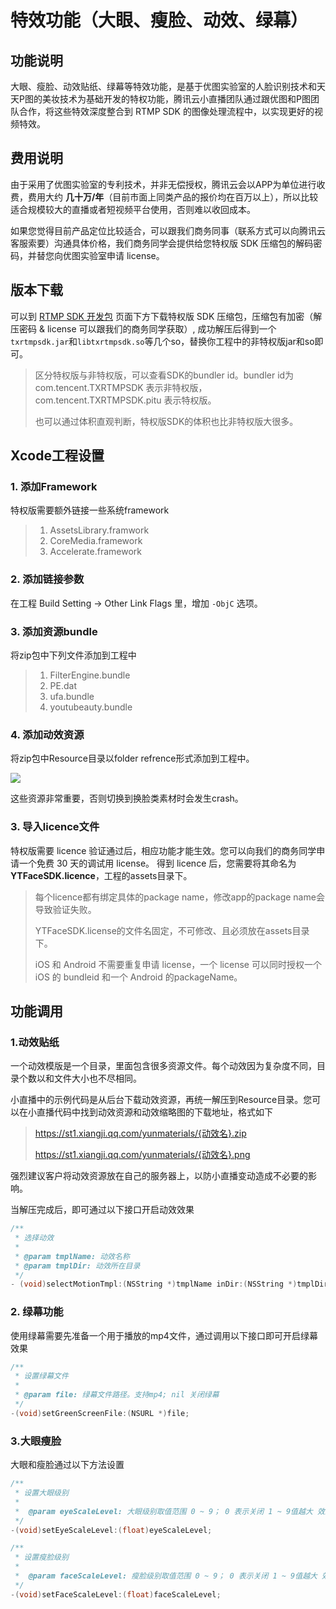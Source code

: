 # 特效功能（大眼、瘦脸、动效、绿幕）

## 功能说明
大眼、瘦脸、动效贴纸、绿幕等特效功能，是基于优图实验室的人脸识别技术和天天P图的美妆技术为基础开发的特权功能，腾讯云小直播团队通过跟优图和P图团队合作，将这些特效深度整合到 RTMP SDK 的图像处理流程中，以实现更好的视频特效。

## 费用说明
由于采用了优图实验室的专利技术，并非无偿授权，腾讯云会以APP为单位进行收费，费用大约 **几十万/年**（目前市面上同类产品的报价均在百万以上），所以比较适合规模较大的直播或者短视频平台使用，否则难以收回成本。

如果您觉得目前产品定位比较适合，可以跟我们商务同事（联系方式可以向腾讯云客服索要）沟通具体价格，我们商务同学会提供给您特权版 SDK 压缩包的解码密码，并替您向优图实验室申请 license。

## 版本下载
可以到 [RTMP SDK 开发包](https://www.qcloud.com/document/product/454/7873) 页面下方下载特权版 SDK 压缩包，压缩包有加密（解压密码 & license 可以跟我们的商务同学获取）, 成功解压后得到一个`txrtmpsdk.jar`和`libtxrtmpsdk.so`等几个so，替换你工程中的非特权版jar和so即可。

> 区分特权版与非特权版，可以查看SDK的bundler id。bundler id为 com.tencent.TXRTMPSDK 表示非特权版，com.tencent.TXRTMPSDK.pitu 表示特权版。
>
> 也可以通过体积直观判断，特权版SDK的体积也比非特权版大很多。



## Xcode工程设置

### 1. 添加Framework

特权版需要额外链接一些系统framework
> 1. AssetsLibrary.framwork
> 2. CoreMedia.framework
> 3. Accelerate.framework

### 2. 添加链接参数

在工程  Build Setting -> Other Link Flags 里，增加 `-ObjC` 选项。

### 3. 添加资源bundle

将zip包中下列文件添加到工程中

> 1. FilterEngine.bundle
> 2. PE.dat
> 3. ufa.bundle
> 4. youtubeauty.bundle

### 4. 添加动效资源

将zip包中Resource目录以folder refrence形式添加到工程中。

![](./xcode1.png)

这些资源非常重要，否则切换到换脸类素材时会发生crash。

### 3. 导入licence文件
特权版需要 licence 验证通过后，相应功能才能生效。您可以向我们的商务同学申请一个免费 30 天的调试用 license。
得到 licence 后，您需要将其命名为**YTFaceSDK.licence**，工程的assets目录下。

> 每个licence都有绑定具体的package name，修改app的package name会导致验证失败。
>
> YTFaceSDK.license的文件名固定，不可修改、且必须放在assets目录下。
> 
> iOS 和 Android 不需要重复申请 license，一个 license 可以同时授权一个 iOS 的 bundleid 和一个 Android 的packageName。

## 功能调用

### 1.动效贴纸

一个动效模版是一个目录，里面包含很多资源文件。每个动效因为复杂度不同，目录个数以和文件大小也不尽相同。

小直播中的示例代码是从后台下载动效资源，再统一解压到Resource目录。您可以在小直播代码中找到动效资源和动效缩略图的下载地址，格式如下

> https://st1.xiangji.qq.com/yunmaterials/{动效名}.zip
>
> https://st1.xiangji.qq.com/yunmaterials/{动效名}.png
>

强烈建议客户将动效资源放在自己的服务器上，以防小直播变动造成不必要的影响。

当解压完成后，即可通过以下接口开启动效效果

```objective-c
/**
 * 选择动效
 *
 * @param tmplName: 动效名称
 * @param tmplDir: 动效所在目录
 */
- (void)selectMotionTmpl:(NSString *)tmplName inDir:(NSString *)tmplDir;
```


### 2. 绿幕功能

使用绿幕需要先准备一个用于播放的mp4文件，通过调用以下接口即可开启绿幕效果

```objective-c
/**
 * 设置绿幕文件
 * 
 * @param file: 绿幕文件路径。支持mp4; nil 关闭绿幕
 */
-(void)setGreenScreenFile:(NSURL *)file;
```

### 3.大眼瘦脸

大眼和瘦脸通过以下方法设置

```objective-c
/**
 * 设置大眼级别
 * 
 *  @param eyeScaleLevel: 大眼级别取值范围 0 ~ 9； 0 表示关闭 1 ~ 9值越大 效果越明显。
 */
-(void)setEyeScaleLevel:(float)eyeScaleLevel;

/**
 * 设置瘦脸级别
 *
 *  @param faceScaleLevel: 瘦脸级别取值范围 0 ~ 9； 0 表示关闭 1 ~ 9值越大 效果越明显。
 */
-(void)setFaceScaleLevel:(float)faceScaleLevel;
```

